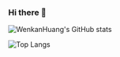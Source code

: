 ### Hi there 👋

<!--
**WenkanHuang/WenkanHuang** is a ✨ _special_ ✨ repository because its `README.md` (this file) appears on your GitHub profile.

Here are some ideas to get you started:

- 🔭 I’m currently working on ...
- 🌱 I’m currently learning ...
- 👯 I’m looking to collaborate on ...
- 🤔 I’m looking for help with ...
- 💬 Ask me about ...
- 📫 How to reach me: ...
- 😄 Pronouns: ...
- ⚡ Fun fact: ...
-->

![WenkanHuang's GitHub stats](https://github-readme-stats.vercel.app/api?username=WenkanHuang&show_icons=true&theme=radical)

![Top Langs](https://github-readme-stats.vercel.app/api/top-langs/?username=WenkanHuang&layout=compact&hide=html&exclude_repo=WenkanHuang.github.io&langs_count=8)
